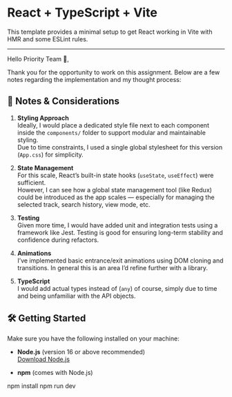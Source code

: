 # React + TypeScript + Vite

This template provides a minimal setup to get React working in Vite with HMR and some ESLint rules.

---

Hello Priority Team 👋,

Thank you for the opportunity to work on this assignment. Below are a few notes regarding the implementation and my thought process:

## 📝 Notes & Considerations

1. **Styling Approach**  
   Ideally, I would place a dedicated style file next to each component inside the `components/` folder to support modular and maintainable styling.  
   Due to time constraints, I used a single global stylesheet for this version (`App.css`) for simplicity.

2. **State Management**  
   For this scale, React’s built-in state hooks (`useState`, `useEffect`) were sufficient.  
   However, I can see how a global state management tool (like Redux) could be introduced as the app scales — especially for managing the selected track, search history, view mode, etc.

3. **Testing**  
   Given more time, I would have added unit and integration tests using a framework like Jest. Testing is good for ensuring long-term stability and confidence during refactors.

4. **Animations**  
   I’ve implemented basic entrance/exit animations using DOM cloning and transitions. In general this is an area I’d refine further with a library.

5. **TypeScript**  
   I would add actual types instead of (`any`) of course, simply due to time and being unfamiliar with the API objects.

## 🛠️ Getting Started

Make sure you have the following installed on your machine:

-   **Node.js** (version 16 or above recommended)  
    [Download Node.js](https://nodejs.org/)

-   **npm** (comes with Node.js)

npm install
npm run dev

